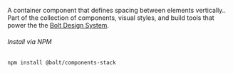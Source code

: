 A container component that defines spacing between elements vertically.. Part of the collection of components, visual styles, and build tools that power the the [Bolt Design System](https://www.boltdesignsystem.com).

###### Install via NPM
```
npm install @bolt/components-stack
```
